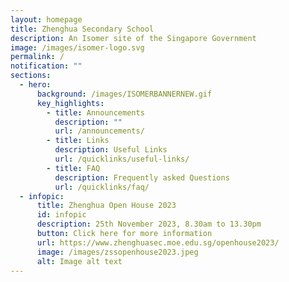 ```yaml
---
layout: homepage
title: Zhenghua Secondary School
description: An Isomer site of the Singapore Government
image: /images/isomer-logo.svg
permalink: /
notification: ""
sections:
  - hero:
      background: /images/ISOMERBANNERNEW.gif
      key_highlights:
        - title: Announcements
          description: ""
          url: /announcements/
        - title: Links
          description: Useful Links
          url: /quicklinks/useful-links/
        - title: FAQ
          description: Frequently asked Questions
          url: /quicklinks/faq/
  - infopic:
      title: Zhenghua Open House 2023
      id: infopic
      description: 25th November 2023, 8.30am to 13.30pm
      button: Click here for more information
      url: https://www.zhenghuasec.moe.edu.sg/openhouse2023/
      image: /images/zssopenhouse2023.jpeg
      alt: Image alt text
---
```

